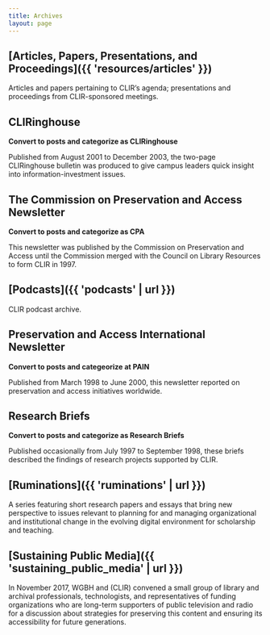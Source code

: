 ```yaml
---
title: Archives
layout: page
---
```


## [Articles, Papers, Presentations, and Proceedings]({{ 'resources/articles' }})
Articles and papers pertaining to CLIR’s agenda; presentations and proceedings from CLIR-sponsored meetings.

## CLIRinghouse
**Convert to posts and categorize as CLIRinghouse**

Published from August 2001 to December 2003, the two-page CLIRinghouse bulletin was produced to give campus leaders quick insight into information-investment issues.

## The Commission on Preservation and Access Newsletter
**Convert to posts and categorize as CPA**

This newsletter was published by the Commission on Preservation and Access until the Commission merged with the Council on Library Resources to form CLIR in 1997.

## [Podcasts]({{ 'podcasts' | url }})
CLIR podcast archive.

## Preservation and Access International Newsletter
**Convert to posts and categeorize at PAIN**

Published from March 1998 to June 2000, this newsletter reported on preservation and access initiatives worldwide.

## Research Briefs
**Convert to posts and categorize as Research Briefs**

Published occasionally from July 1997 to September 1998, these briefs described the findings of research projects supported by CLIR.

## [Ruminations]({{ 'ruminations' | url }})
A series featuring short research papers and essays that bring new perspective to issues relevant to planning for and managing organizational and institutional change in the evolving digital environment for scholarship and teaching.


## [Sustaining Public Media]({{ 'sustaining_public_media' | url }})
In November 2017, WGBH and (CLIR) convened a small group of library and archival professionals, technologists, and representatives of funding organizations who are long-term supporters of public television and radio for a discussion about strategies for preserving this content and ensuring its accessibility for future generations.
